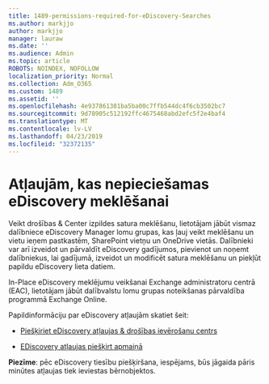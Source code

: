 ```yaml
---
title: 1489-permissions-required-for-eDiscovery-Searches
ms.author: markjjo
author: markjjo
manager: lauraw
ms.date: ''
ms.audience: Admin
ms.topic: article
ROBOTS: NOINDEX, NOFOLLOW
localization_priority: Normal
ms.collection: Adm_O365
ms.custom: 1489
ms.assetid: ''
ms.openlocfilehash: 4e937861381ba5ba00c7ffb544dc4f6cb3502bc7
ms.sourcegitcommit: 9d78905c512192ffc4675468abd2efc5f2e4baf4
ms.translationtype: MT
ms.contentlocale: lv-LV
ms.lasthandoff: 04/23/2019
ms.locfileid: "32372135"
---
```

# <a name="permissions-required-for-ediscovery-searches"></a>Atļaujām, kas nepieciešamas eDiscovery meklēšanai

Veikt drošības & Center izpildes satura meklēšanu, lietotājam jābūt vismaz dalībniece eDiscovery Manager lomu grupas, kas ļauj veikt meklēšanu un vietu ieņem pastkastēm, SharePoint vietņu un OneDrive vietās. Dalībnieki var arī izveidot un pārvaldīt eDiscovery gadījumos, pievienot un noņemt dalībniekus, lai gadījumā, izveidot un modificēt satura meklēšanu un piekļūt papildu eDiscovery lieta datiem.

In-Place eDiscovery meklējumu veikšanai Exchange administratoru centrā (EAC), lietotājam jābūt dalībvalstu lomu grupas noteikšanas pārvaldība programmā Exchange Online.

Papildinformāciju par eDiscovery atļaujām skatiet šeit: 

- [Piešķiriet eDiscovery atļaujas & drošības ievērošanu centrs](https://docs.microsoft.com/office365/securitycompliance/assign-ediscovery-permissions)

- [EDiscovery atļaujas piešķirt apmaiņā](https://docs.microsoft.com/exchange/security-and-compliance/in-place-ediscovery/assign-ediscovery-permissions)

**Piezīme**: pēc eDiscovery tiesību piešķiršana, iespējams, būs jāgaida pāris minūtes atļaujas tiek ieviestas bērnobjektos.
